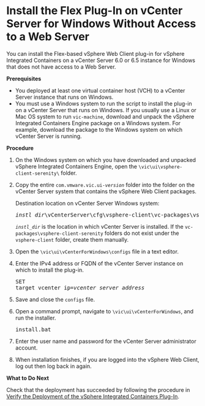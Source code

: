 # Install the Flex Plug-In on vCenter Server for Windows Without Access to a Web Server #

You can install the Flex-based vSphere Web Client plug-in for vSphere Integrated Containers on a vCenter Server 6.0 or 6.5 instance for Windows that does not have access to a Web Server.

**Prerequisites**

- You deployed at least one virtual container host (VCH) to a vCenter Server instance that runs on Windows.
- You must use a Windows system to run the script to install the plug-in on a vCenter Server that runs on Windows. If you usually use a Linux or Mac OS system to run `vic-machine`, download and unpack the vSphere Integrated Containers Engine package on a Windows system. For example, download the package to the Windows system on which vCenter Server is running.

**Procedure**

1. On the Windows system on which you have downloaded and unpacked vSphere Integrated Containers Engine, open the `\vic\ui\vsphere-client-serenity\` folder.
2. Copy the entire <code>com.vmware.vic.ui-<i>version</i></code> folder into the folder on the vCenter Server system that contains the vSphere Web Client packages.
  
    Destination location on vCenter Server Windows system: <pre><i>instl_dir</i>\vCenterServer\cfg\vsphere-client\vc-packages\vsphere-client-serenity\com.vmware.vic.ui-<i>version</i></pre>

    <code><i>instl_dir</i></code> is the location in which vCenter Server is installed. If the `vc-packages\vsphere-client-serenity` folders do not exist under the <code>vsphere-client</code> folder, create them manually.
3. Open the `\vic\ui\vCenterForWindows\configs` file in a text editor.
4. Enter the IPv4 address or FQDN of the vCenter Server instance on which to install the plug-in.<pre>SET target_vcenter_ip=<i>vcenter_server_address</i></pre>
6. Save and close the `configs` file.
7. Open a command prompt, navigate to `\vic\ui\vCenterForWindows`, and run the installer.<pre>install.bat</pre>
9. Enter the user name and password for the vCenter Server administrator account.
10. When installation finishes, if you are logged into the vSphere Web Client, log out then log back in again.

**What to Do Next**

Check that the deployment has succeeded by following the procedure in [Verify the Deployment of the vSphere Integrated Containers Plug-In](plugin_verify_deployment.md).